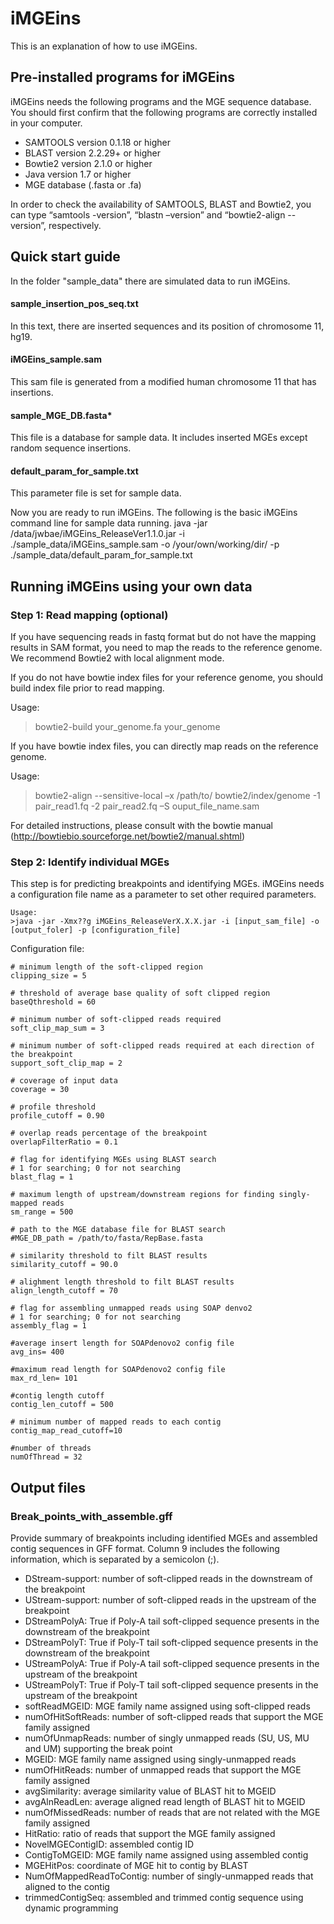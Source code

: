 iMGEins
=======

This is an explanation of how to use iMGEins.

Pre-installed programs for iMGEins
----------------------------------

iMGEins needs the following programs and the MGE sequence database. You should first confirm that the following programs are correctly installed in your computer.

- SAMTOOLS version 0.1.18 or higher
- BLAST version 2.2.29+ or higher
- Bowtie2 version 2.1.0 or higher
- Java version 1.7 or higher
- MGE database (.fasta or .fa)

In order to check the availability of SAMTOOLS, BLAST and Bowtie2, you can type “samtools -version”, “blastn –version” and “bowtie2-align --version”, respectively. 

Quick start guide
-----------------
In the folder "sample_data" there are simulated data to run iMGEins.
#### sample_insertion_pos_seq.txt
In this text, there are inserted sequences and its position of chromosome 11, hg19.

#### iMGEins_sample.sam
This sam file is generated from a modified human chromosome 11 that has insertions.

#### sample_MGE_DB.fasta*
This file is a database for sample data. It includes inserted MGEs except random sequence insertions.

#### default_param_for_sample.txt
This parameter file is set for sample data.

Now you are ready to run iMGEins. The following is the basic iMGEins command line for sample data running.
	java -jar /data/jwbae/iMGEins_ReleaseVer1.1.0.jar -i ./sample_data/iMGEins_sample.sam -o /your/own/working/dir/ -p ./sample_data/default_param_for_sample.txt



Running iMGEins using your own data
-----------------------------------

### Step 1: Read mapping (optional)

If you have sequencing reads in fastq format but do not have the mapping results in SAM format, you need to map the reads to the reference genome. We recommend Bowtie2 with local alignment mode. 

If you do not have bowtie index files for your reference genome, you should build index file prior to read mapping.

Usage: 
>bowtie2-build your_genome.fa your_genome

If you have bowtie index files, you can directly map reads on the reference genome.

Usage: 
>bowtie2-align --sensitive-local –x /path/to/ bowtie2/index/genome -1 pair_read1.fq   -2 pair_read2.fq –S ouput_file_name.sam

For detailed instructions, please consult with the bowtie manual (http://bowtiebio.sourceforge.net/bowtie2/manual.shtml)

### Step 2: Identify individual MGEs 
This step is for predicting breakpoints and identifying MGEs. iMGEins needs a configuration file name as a parameter to set other required parameters.

	Usage:
	>java -jar -Xmx??g iMGEins_ReleaseVerX.X.X.jar -i [input_sam_file] -o [output_foler] -p [configuration_file]


Configuration file:

	# minimum length of the soft-clipped region
	clipping_size = 5

	# threshold of average base quality of soft clipped region
	baseQthreshold = 60

	# minimum number of soft-clipped reads required
	soft_clip_map_sum = 3

	# minimum number of soft-clipped reads required at each direction of the breakpoint
	support_soft_clip_map = 2

	# coverage of input data
	coverage = 30

	# profile threshold
	profile_cutoff = 0.90

	# overlap reads percentage of the breakpoint
	overlapFilterRatio = 0.1

	# flag for identifying MGEs using BLAST search
	# 1 for searching; 0 for not searching
	blast_flag = 1

	# maximum length of upstream/downstream regions for finding singly-mapped reads
	sm_range = 500

	# path to the MGE database file for BLAST search
	#MGE_DB_path = /path/to/fasta/RepBase.fasta

	# similarity threshold to filt BLAST results
	similarity_cutoff = 90.0

	# alighment length threshold to filt BLAST results
	align_length_cutoff = 70

	# flag for assembling unmapped reads using SOAP denvo2
	# 1 for searching; 0 for not searching
	assembly_flag = 1

	#average insert length for SOAPdenovo2 config file
	avg_ins= 400

	#maximum read length for SOAPdenovo2 config file
	max_rd_len= 101

	#contig length cutoff
	contig_len_cutoff = 500

	# minimum number of mapped reads to each contig
	contig_map_read_cutoff=10

	#number of threads
	numOfThread = 32


Output files 
------------

### Break_points_with_assemble.gff
Provide summary of breakpoints including identified MGEs and assembled contig sequences in GFF format. Column 9 includes the following information, which is separated by a semicolon (;).

- DStream-support: number of soft-clipped reads in the downstream of the breakpoint
- UStream-support: number of soft-clipped reads in the upstream of the breakpoint
- DStreamPolyA: True if Poly-A tail soft-clipped sequence presents in the downstream of the breakpoint
- DStreamPolyT: True if Poly-T tail soft-clipped sequence presents in the downstream of the breakpoint
- UStreamPolyA: True if Poly-A tail soft-clipped sequence presents in the upstream of the breakpoint
- UStreamPolyT: True if Poly-T tail soft-clipped sequence presents in the upstream of the breakpoint
- softReadMGEID: MGE family name assigned using soft-clipped reads
- numOfHitSoftReads: number of soft-clipped reads that support the MGE family assigned
- numOfUnmapReads: number of singly unmapped reads (SU, US, MU and UM) supporting the break point
- MGEID: MGE family name assigned using singly-unmapped reads
- numOfHitReads: number of unmapped reads that support the MGE family assigned
- avgSimilarity: average similarity value of BLAST hit to MGEID
- avgAlnReadLen: average aligned read length of BLAST hit to MGEID
- numOfMissedReads: number of reads that are not related with the MGE family assigned
- HitRatio: ratio of reads that support the MGE family assigned
- NovelMGEContigID: assembled contig ID
- ContigToMGEID: MGE family name assigned using assembled contig
- MGEHitPos: coordinate of MGE hit to contig by BLAST
- NumOfMappedReadToContig: number of singly-unmapped reads that aligned to the contig
- trimmedContigSeq: assembled and trimmed contig sequence using dynamic programming
